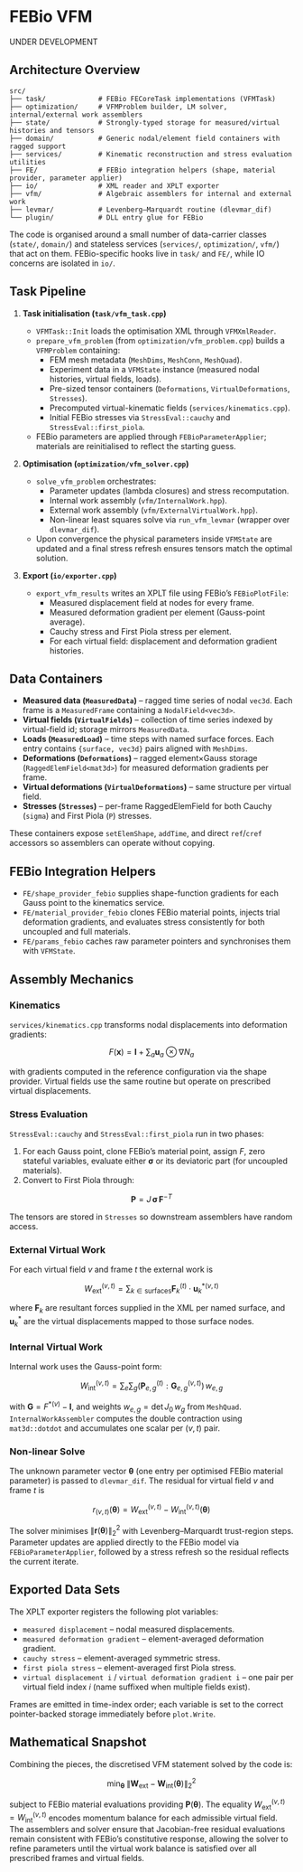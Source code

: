 # FEBio VFM

UNDER DEVELOPMENT

## Architecture Overview

```
src/
├── task/             # FEBio FECoreTask implementations (VFMTask)
├── optimization/     # VFMProblem builder, LM solver, internal/external work assemblers
├── state/            # Strongly-typed storage for measured/virtual histories and tensors
├── domain/           # Generic nodal/element field containers with ragged support
├── services/         # Kinematic reconstruction and stress evaluation utilities
├── FE/               # FEBio integration helpers (shape, material provider, parameter applier)
├── io/               # XML reader and XPLT exporter
├── vfm/              # Algebraic assemblers for internal and external work
├── levmar/           # Levenberg–Marquardt routine (dlevmar_dif)
└── plugin/           # DLL entry glue for FEBio
```

The code is organised around a small number of data-carrier classes (`state/`, `domain/`) and stateless services (`services/`, `optimization/`, `vfm/`) that act on them. FEBio-specific hooks live in `task/` and `FE/`, while IO concerns are isolated in `io/`.

## Task Pipeline

1. **Task initialisation (`task/vfm_task.cpp`)**
   - `VFMTask::Init` loads the optimisation XML through `VFMXmlReader`.
   - `prepare_vfm_problem` (from `optimization/vfm_problem.cpp`) builds a `VFMProblem` containing:
     - FEM mesh metadata (`MeshDims`, `MeshConn`, `MeshQuad`).
     - Experiment data in a `VFMState` instance (measured nodal histories, virtual fields, loads).
     - Pre-sized tensor containers (`Deformations`, `VirtualDeformations`, `Stresses`).
     - Precomputed virtual-kinematic fields (`services/kinematics.cpp`).
     - Initial FEBio stresses via `StressEval::cauchy` and `StressEval::first_piola`.
   - FEBio parameters are applied through `FEBioParameterApplier`; materials are reinitialised to reflect the starting guess.

2. **Optimisation (`optimization/vfm_solver.cpp`)**
   - `solve_vfm_problem` orchestrates:
     - Parameter updates (lambda closures) and stress recomputation.
     - Internal work assembly (`vfm/InternalWork.hpp`).
     - External work assembly (`vfm/ExternalVirtualWork.hpp`).
     - Non-linear least squares solve via `run_vfm_levmar` (wrapper over `dlevmar_dif`).
   - Upon convergence the physical parameters inside `VFMState` are updated and a final stress refresh ensures tensors match the optimal solution.

3. **Export (`io/exporter.cpp`)**
   - `export_vfm_results` writes an XPLT file using FEBio’s `FEBioPlotFile`:
     - Measured displacement field at nodes for every frame.
     - Measured deformation gradient per element (Gauss-point average).
     - Cauchy stress and First Piola stress per element.
     - For each virtual field: displacement and deformation gradient histories.

## Data Containers

- **Measured data (`MeasuredData`)** – ragged time series of nodal `vec3d`. Each frame is a `MeasuredFrame` containing a `NodalField<vec3d>`.
- **Virtual fields (`VirtualFields`)** – collection of time series indexed by virtual-field id; storage mirrors `MeasuredData`.
- **Loads (`MeasuredLoad`)** – time steps with named surface forces. Each entry contains `{surface, vec3d}` pairs aligned with `MeshDims`.
- **Deformations (`Deformations`)** – ragged element×Gauss storage (`RaggedElemField<mat3d>`) for measured deformation gradients per frame.
- **Virtual deformations (`VirtualDeformations`)** – same structure per virtual field.
- **Stresses (`Stresses`)** – per-frame RaggedElemField for both Cauchy (`sigma`) and First Piola (`P`) stresses.

These containers expose `setElemShape`, `addTime`, and direct `ref`/`cref` accessors so assemblers can operate without copying.

## FEBio Integration Helpers

- `FE/shape_provider_febio` supplies shape-function gradients for each Gauss point to the kinematics service.
- `FE/material_provider_febio` clones FEBio material points, injects trial deformation gradients, and evaluates stress consistently for both uncoupled and full materials.
- `FE/params_febio` caches raw parameter pointers and synchronises them with `VFMState`.

## Assembly Mechanics

### Kinematics

`services/kinematics.cpp` transforms nodal displacements into deformation gradients:

$$
F(\mathbf{x}) = \mathbf{I} + \sum_{a} \mathbf{u}_a \otimes \nabla N_a
$$

with gradients computed in the reference configuration via the shape provider. Virtual fields use the same routine but operate on prescribed virtual displacements.

### Stress Evaluation

`StressEval::cauchy` and `StressEval::first_piola` run in two phases:

1. For each Gauss point, clone FEBio’s material point, assign $F$, zero stateful variables, evaluate either $\boldsymbol{\sigma}$ or its deviatoric part (for uncoupled materials).
2. Convert to First Piola through:

$$
\mathbf{P} = J \, \boldsymbol{\sigma} \, \mathbf{F}^{-T}
$$

The tensors are stored in `Stresses` so downstream assemblers have random access.

### External Virtual Work

For each virtual field $v$ and frame $t$ the external work is

$$
W_{\text{ext}}^{(v,t)} = \sum_{k \in \text{surfaces}} \mathbf{F}_k^{(t)} \cdot \mathbf{u}_k^{* (v,t)}
$$

where $\mathbf{F}_k$ are resultant forces supplied in the XML per named surface, and $\mathbf{u}_k^*$ are the virtual displacements mapped to those surface nodes.

### Internal Virtual Work

Internal work uses the Gauss-point form:

$$
W_{\text{int}}^{(v,t)} = \sum_{e} \sum_{g} \left( \mathbf{P}_{e,g}^{(t)} : \mathbf{G}_{e,g}^{(v,t)} \right) \, w_{e,g}
$$

with $\mathbf{G} = F^{*(v)} - \mathbf{I}$, and weights $w_{e,g} = \det J_0 \, w_g$ from `MeshQuad`. `InternalWorkAssembler` computes the double contraction using `mat3d::dotdot` and accumulates one scalar per $(v,t)$ pair.

### Non-linear Solve

The unknown parameter vector $\boldsymbol{\theta}$ (one entry per optimised FEBio material parameter) is passed to `dlevmar_dif`. The residual for virtual field $v$ and frame $t$ is

$$
r_{(v,t)}(\boldsymbol{\theta}) = W_{\text{ext}}^{(v,t)} - W_{\text{int}}^{(v,t)}(\boldsymbol{\theta})
$$

The solver minimises $\| \mathbf{r}(\boldsymbol{\theta}) \|_2^2$ with Levenberg–Marquardt trust-region steps. Parameter updates are applied directly to the FEBio model via `FEBioParameterApplier`, followed by a stress refresh so the residual reflects the current iterate.

## Exported Data Sets

The XPLT exporter registers the following plot variables:

- `measured displacement` – nodal measured displacements.
- `measured deformation gradient` – element-averaged deformation gradient.
- `cauchy stress` – element-averaged symmetric stress.
- `first piola stress` – element-averaged first Piola stress.
- `virtual displacement i` / `virtual deformation gradient i` – one pair per virtual field index $i$ (name suffixed when multiple fields exist).

Frames are emitted in time-index order; each variable is set to the correct pointer-backed storage immediately before `plot.Write`.

## Mathematical Snapshot

Combining the pieces, the discretised VFM statement solved by the code is:

$$
\min_{\boldsymbol{\theta}} \; \left\| \mathbf{W}_{\text{ext}} - \mathbf{W}_{\text{int}}(\boldsymbol{\theta}) \right\|_2^2
$$

subject to FEBio material evaluations providing $\mathbf{P}(\boldsymbol{\theta})$. The equality $W_{\text{ext}}^{(v,t)} = W_{\text{int}}^{(v,t)}$ encodes momentum balance for each admissible virtual field. The assemblers and solver ensure that Jacobian-free residual evaluations remain consistent with FEBio’s constitutive response, allowing the solver to refine parameters until the virtual work balance is satisfied over all prescribed frames and virtual fields.
